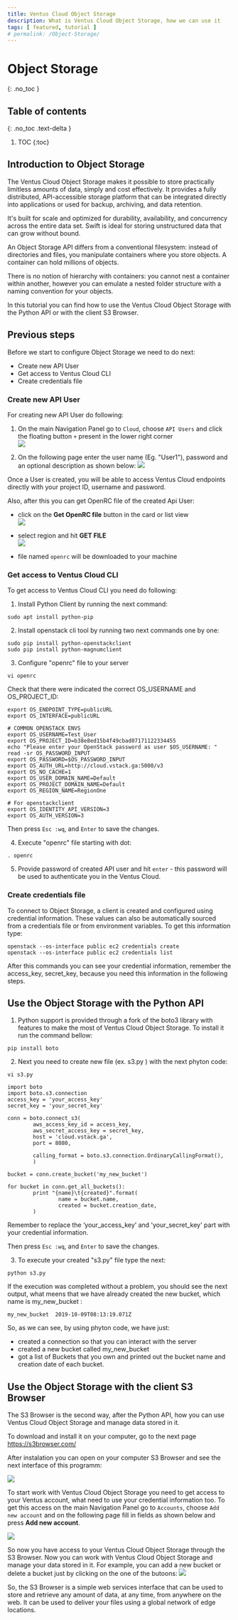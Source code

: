 ```yaml
---
title: Ventus Cloud Object Storage
description: What is Ventus Cloud Object Storage, how we can use it
tags: [ featured, tutorial ]
# permalink: /Object-Storage/
---
```

# Object Storage
{: .no_toc }

## Table of contents
{: .no_toc .text-delta }

1. TOC
{:toc}

## Introduction to Object Storage

The Ventus Cloud Object Storage makes it possible to store practically limitless amounts of data, simply and cost effectively. It provides a fully distributed, API-accessible storage platform that can be integrated directly into applications or used for backup, archiving, and data retention.

It's built for scale and optimized for durability, availability, and concurrency across the entire data set. Swift is ideal for storing unstructured data that can grow without bound.

An Object Storage API differs from a conventional filesystem: instead of directories and files, you manipulate containers where you store objects. A container can hold millions of objects.

There is no notion of hierarchy with containers: you cannot nest a container within another, however you can emulate a nested folder structure with a naming convention for your objects. 

In this tutorial you can find how to use the Ventus Cloud Object Storage with the Python API or with the client S3 Browser.

## Previous steps

Before we start to configure Object Storage we need to do next:
- Create new API User 
- Get access to Ventus Cloud CLI  
- Create credentials file

### Create new API User

For creating new API User do following:

1) On the main Navigation Panel go to  `Cloud`, choose `API Users` and click the floating button `+` present in the lower right corner   
![](../../assets/img/API-Users/API-Users1.png)  

2) On the following page enter the user name (Eg. "User1"), password and an optional description as shown below: 
![](../../assets/img/API-Users/API-Users2.png)  

Once a User is created, you will be able to access Ventus Cloud endpoints directly with your project ID, username and password.

Also, after this you can get OpenRC file of the created Api User:

- click on the **Get OpenRC file** button in the card or list view   
![](../../assets/img/API-Users/API-Users5.png)

- select region and hit **GET FILE**  
![](../../assets/img/API-Users/API-Users6.png)

- file named `openrc` will be downloaded to your machine  

### Get access to Ventus Cloud CLI

To get access to Ventus Cloud CLI you need do following:
1) Install Python Client by running the next command:
```
sudo apt install python-pip
```

2) Install openstack cli tool by running two next commands one by one: 
```
sudo pip install python-openstackclient
sudo pip install python-magnumclient
```

3) Configure "openrc" file to your server  
```
vi openrc
```

Сheck that there were indicated the correct OS_USERNAME and  OS_PROJECT_ID:

```
export OS_ENDPOINT_TYPE=publicURL
export OS_INTERFACE=publicURL

# COMMON OPENSTACK ENVS
export OS_USERNAME=Test_User
export OS_PROJECT_ID=b38e8ed15b4f49cbad07171122334455
echo "Please enter your OpenStack password as user $OS_USERNAME: "
read -sr OS_PASSWORD_INPUT
export OS_PASSWORD=$OS_PASSWORD_INPUT
export OS_AUTH_URL=http://cloud.vstack.ga:5000/v3
export OS_NO_CACHE=1
export OS_USER_DOMAIN_NAME=Default
export OS_PROJECT_DOMAIN_NAME=Default
export OS_REGION_NAME=RegionOne

# For openstackclient
export OS_IDENTITY_API_VERSION=3
export OS_AUTH_VERSION=3
```
Then press `Esc :wq`, and `Enter` to save the changes.

4) Execute "openrc" file starting with dot:

```
. openrc
```

5) Provide password of created API user and hit `enter` - this password will be used to authenticate you in the Ventus Cloud.

### Create credentials file

To connect to Object Storage, a client is created and configured using credential information. These values can also be automatically sourced from a credentials file or from environment variables. To get this information type:

```
openstack --os-interface public ec2 credentials create
openstack --os-interface public ec2 credentials list
```
After this commands you can see your credential information, remember the access_key, secret_key, because you need this information in the following steps.

## Use the Object Storage with the Python API

1) Python support is provided through a fork of the boto3 library with features to make the most of Ventus Cloud Object Storage. To install it run the command bellow:
```
pip install boto
```

2) Next you need to create new file (ex. s3.py ) with the next phyton code:
```
vi s3.py
```
```
import boto
import boto.s3.connection
access_key = 'your_access_key'
secret_key = 'your_secret_key'

conn = boto.connect_s3(
        aws_access_key_id = access_key,
        aws_secret_access_key = secret_key,
        host = 'cloud.vstack.ga',
        port = 8080,
        
        calling_format = boto.s3.connection.OrdinaryCallingFormat(),
        )

bucket = conn.create_bucket('my_new_bucket')

for bucket in conn.get_all_buckets():
        print "{name}\t{created}".format(
                name = bucket.name,
                created = bucket.creation_date,
        )

```
Remember to replace the ‘your_access_key’ and 'your_secret_key' part with your credential information.

Then press `Esc :wq`, and `Enter` to save the changes.

3) To execute your created "s3.py" file type the next:

```
python s3.py
```
If the execution was completed without a problem, you should see the next output, what meens that we have already created the new bucket, which name is my_new_bucket :
```
my_new_bucket  2019-10-09T08:13:19.071Z
```

So, as we can see, by using phyton code, we have just:

- created a connection so that you can interact with the server
- created a new bucket called my_new_bucket
- got a list of Buckets that you own and printed out the bucket name and creation date of each bucket.

## Use the Object Storage with the client S3 Browser

The S3 Browser is the second way, after the Python API, how you can use  Ventus Cloud Object Storage and manage data stored in it.

To download and install it on your computer, go to the next page <https://s3browser.com/>

After instalation you can open on your computer S3 Browser and see the next interface of this programm:  

![](../../assets/img/object-storage/1.png) 

To start work with Ventus Cloud Object Storage you need to get access to your Ventus account, what need to use your credential information too. To get this access on the main Navigation Panel go to  `Accounts`, choose `Add new account` and on the following page fill in fields as shown below and press **Add new account**.

![](../../assets/img/object-storage/2.png)

So now you have access to your Ventus Cloud Object Storage through the S3 Browser. Now you can work with Ventus Cloud Object Storage and manage your data stored in it. For example, you can add a new bucket or delete a bucket just by clicking on the one of the butoons:
![](../../assets/img/object-storage/3.png)

So, the S3 Browser is a simple web services interface that can be used to store and retrieve any amount of data, at any time, from anywhere on the web.  It can be used to deliver your files using a global network of edge locations.


















